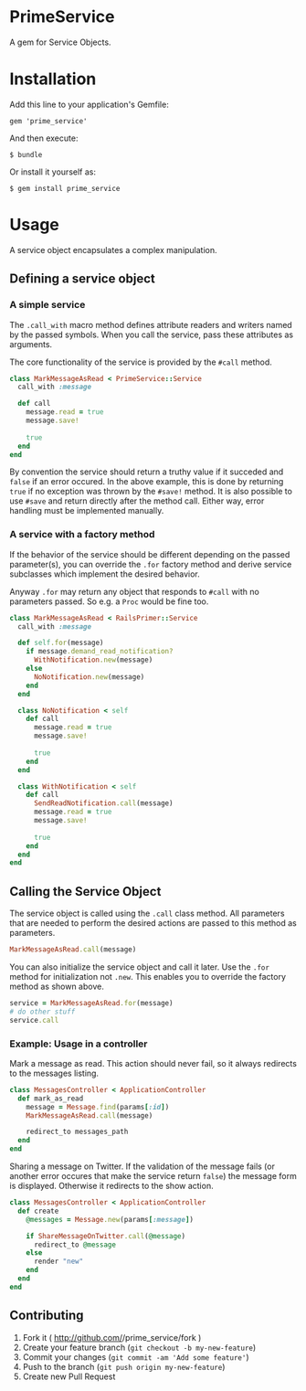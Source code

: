 # PrimeService

A gem for Service Objects.




# Installation

Add this line to your application's Gemfile:

    gem 'prime_service'

And then execute:

    $ bundle

Or install it yourself as:

    $ gem install prime_service




# Usage

A service object encapsulates a complex manipulation.



## Defining a service object


### A simple service

The `.call_with` macro method defines attribute readers and writers named by the passed symbols. When you call the service, pass these attributes as arguments.

The core functionality of the service is provided by the `#call` method.


```ruby
class MarkMessageAsRead < PrimeService::Service
  call_with :message

  def call
    message.read = true
    message.save!
    
    true
  end
end
```

By convention the service should return a truthy value if it succeded and `false` if an error occured. In the above example, this is done by returning `true` if no exception was thrown by the `#save!` method. It is also possible to use `#save` and return directly after the method call. Either way, error handling must be implemented manually.



### A service with a factory method

If the behavior of the service should be different depending on the passed parameter(s), you can override the `.for` factory method and derive service subclasses which implement the desired behavior.

Anyway `.for` may return any object that responds to `#call` with no parameters passed. So e.g. a `Proc` would be fine too.

```ruby
class MarkMessageAsRead < RailsPrimer::Service
  call_with :message

  def self.for(message)
    if message.demand_read_notification?
      WithNotification.new(message)
    else
      NoNotification.new(message)
    end
  end

  class NoNotification < self
    def call
      message.read = true
      message.save!
      
      true
    end
  end

  class WithNotification < self
    def call
      SendReadNotification.call(message)
      message.read = true
      message.save!
      
      true
    end
  end
end
```


## Calling the Service Object

The service object is called using the `.call` class method. All parameters that are needed to perform the desired actions are passed to this method as parameters.

```ruby
MarkMessageAsRead.call(message)
```

You can also initialize the service object and call it later. Use the `.for` method for initialization not `.new`. This enables you to override the factory method as shown above.

```ruby
service = MarkMessageAsRead.for(message)
# do other stuff
service.call
```


### Example: Usage in a controller

Mark a message as read. This action should never fail, so it always redirects to the messages listing.

```ruby
class MessagesController < ApplicationController
  def mark_as_read
    message = Message.find(params[:id])
    MarkMessageAsRead.call(message)

    redirect_to messages_path
  end
end
```

Sharing a message on Twitter. If the validation of the message fails (or another error occures that make the service return `false`) the message form is displayed. Otherwise it redirects to the show action.

```ruby
class MessagesController < ApplicationController
  def create
    @messages = Message.new(params[:message])

    if ShareMessageOnTwitter.call(@message)
      redirect_to @message
    else
      render "new"
    end
  end
end
```



## Contributing

1. Fork it ( http://github.com/<my-github-username>/prime_service/fork )
2. Create your feature branch (`git checkout -b my-new-feature`)
3. Commit your changes (`git commit -am 'Add some feature'`)
4. Push to the branch (`git push origin my-new-feature`)
5. Create new Pull Request
